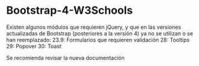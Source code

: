 # Bootstrap-4-W3Schools

Existen algunos módulos que requieren jQuery, y que en las versiones actualizadas de Bootstrap (posteriores a la versión 4) ya no se utilizan o se han reemplazado:
23.9: Formularios que requieren validación
28: Tooltips
29: Popover
30: Toast

Se recomienda revisar la nueva documentación